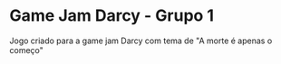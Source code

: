# Game Jam Darcy - Grupo 1
 Jogo criado para a game jam Darcy com tema de "A morte é apenas o começo"
